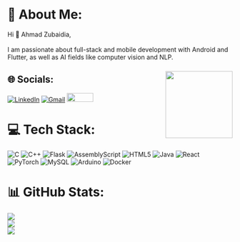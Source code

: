 # 💫 About Me:
Hi 👋 Ahmad Zubaidia,<br><br>I am passionate about full-stack and mobile development with Android and Flutter, as well as AI fields like computer vision and NLP.

###

<img align="right" height="150" src="https://i.pinimg.com/originals/78/50/8a/78508a2f53ff910f17e140a79f1026b4.gif"  />

###

## 🌐 Socials:
[![LinkedIn](https://img.shields.io/badge/LinkedIn-%230077B5.svg?logo=linkedin&logoColor=white)](https://www.linkedin.com/in/ahmad-zubaidia/) 
[![Gmail](https://img.shields.io/badge/Gmail-D14836?logo=gmail&logoColor=white)](mailto:ahmadszubaidia@gmail.com) 
<a href="https://leetcode.com/u/ahmadszubaidia/"><img src="https://raw.githubusercontent.com/rahuldkjain/github-profile-readme-generator/master/src/images/icons/Social/leet-code.svg" height="20" width="59"></a>

# 💻 Tech Stack:
![C](https://img.shields.io/badge/c-%2300599C.svg?style=for-the-badge&logo=c&logoColor=white) ![C++](https://img.shields.io/badge/c++-%2300599C.svg?style=for-the-badge&logo=c%2B%2B&logoColor=white) ![Flask](https://img.shields.io/badge/flask-%23000.svg?style=for-the-badge&logo=flask&logoColor=white) ![AssemblyScript](https://img.shields.io/badge/assembly%20script-%23000000.svg?style=for-the-badge&logo=assemblyscript&logoColor=white) ![HTML5](https://img.shields.io/badge/html5-%23E34F26.svg?style=for-the-badge&logo=html5&logoColor=white) ![Java](https://img.shields.io/badge/java-%23ED8B00.svg?style=for-the-badge&logo=openjdk&logoColor=white) ![React](https://img.shields.io/badge/react-%2320232a.svg?style=for-the-badge&logo=react&logoColor=%2361DAFB) ![PyTorch](https://img.shields.io/badge/PyTorch-%23EE4C2C.svg?style=for-the-badge&logo=PyTorch&logoColor=white) ![MySQL](https://img.shields.io/badge/mysql-4479A1.svg?style=for-the-badge&logo=mysql&logoColor=white) ![Arduino](https://img.shields.io/badge/-Arduino-00979D?style=for-the-badge&logo=Arduino&logoColor=white) ![Docker](https://img.shields.io/badge/docker-%230db7ed.svg?style=for-the-badge&logo=docker&logoColor=white)

# 📊 GitHub Stats:
![](https://github-readme-stats.vercel.app/api?username=AhmedZubaidia&theme=dark&hide_border=false&include_all_commits=true&count_private=false)<br/>
![](https://github-readme-streak-stats.herokuapp.com/?user=AhmedZubaidia&theme=dark&hide_border=false)<br/>
![](https://github-readme-stats.vercel.app/api/top-langs/?username=AhmedZubaidia&theme=dark&hide_border=false&include_all_commits=true&count_private=false&layout=compact)

<!-- Proudly created with GPRM ( https://gprm.itsvg.in ) -->

